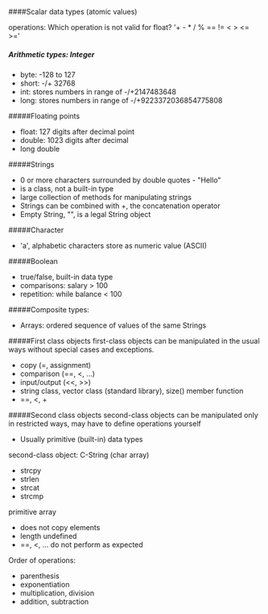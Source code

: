 ####Scalar data types (atomic values)
 
 operations: Which operation is not valid for float?
 '+ - * / % == != < > <= >=' 
 
##### Arithmetic types: Integer
- byte: -128 to 127
- short: -/+ 32768
- int: stores numbers in range of -/+2147483648 
- long: stores numbers in range of -/+9223372036854775808 
 
 #####Floating points
- float: 127 digits after decimal point
- double: 1023 digits after decimal
- long double
 
 #####Strings
 - 0 or more characters surrounded by double quotes - "Hello"
 - is a class, not a built-in type
 - large collection of methods for manipulating strings
 - Strings can be combined with +, the concatenation operator
 - Empty String, "", is a legal String object
 
 #####Character
 - 'a', alphabetic characters store as numeric value (ASCII)

 #####Boolean
 - true/false, built-in data type
 - comparisons: salary > 100
 - repetition: while balance < 100
 
 #####Composite types:
 - Arrays: ordered sequence of values of the same Strings
 
 #####First class objects
 first-class objects can be manipulated in the usual ways without special cases and exceptions.
 -  copy (=, assignment)
 -  comparison (==, <, ...)
 -  input/output (<<, >>)
 -  string class, vector class (standard library), size() member function
 -  ==, <, +
 
 #####Second class objects
 second-class objects can be manipulated only in restricted ways, may have to define operations yourself
 - Usually primitive (built-in) data types
 
 second-class object: C-String (char array)
 - strcpy
 - strlen
 - strcat
 - strcmp
 
 primitive array
 - does not copy elements
 - length undefined
 - ==, <, ... do not perform as expected

 Order of operations:
 - parenthesis
 - exponentiation
 - multiplication, division
 - addition, subtraction